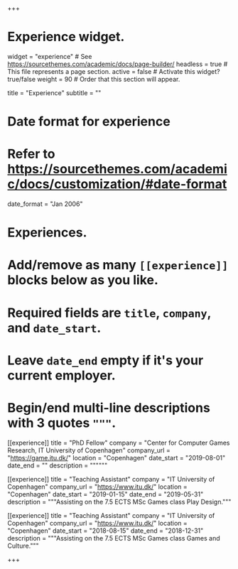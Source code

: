 +++
# Experience widget.
widget = "experience"  # See https://sourcethemes.com/academic/docs/page-builder/
headless = true  # This file represents a page section.
active = false  # Activate this widget? true/false
weight = 90  # Order that this section will appear.

title = "Experience"
subtitle = ""

# Date format for experience
#   Refer to https://sourcethemes.com/academic/docs/customization/#date-format
date_format = "Jan 2006"

# Experiences.
#   Add/remove as many `[[experience]]` blocks below as you like.
#   Required fields are `title`, `company`, and `date_start`.
#   Leave `date_end` empty if it's your current employer.
#   Begin/end multi-line descriptions with 3 quotes `"""`.
[[experience]]
  title = "PhD Fellow"
  company = "Center for Computer Games Research, IT University of Copenhagen"
  company_url = "https://game.itu.dk/"
  location = "Copenhagen"
  date_start = "2019-08-01"
  date_end = ""
  description = """"""

[[experience]]
  title = "Teaching Assistant"
  company = "IT University of Copenhagen"
  company_url = "https://www.itu.dk/"
  location = "Copenhagen"
  date_start = "2019-01-15"
  date_end = "2019-05-31"
  description = """Assisting on the 7.5 ECTS MSc Games class Play Design."""

[[experience]]
  title = "Teaching Assistant"
  company = "IT University of Copenhagen"
  company_url = "https://www.itu.dk/"
  location = "Copenhagen"
  date_start = "2018-08-15"
  date_end = "2018-12-31"
  description = """Assisting on the 7.5 ECTS MSc Games class Games and Culture."""

+++

